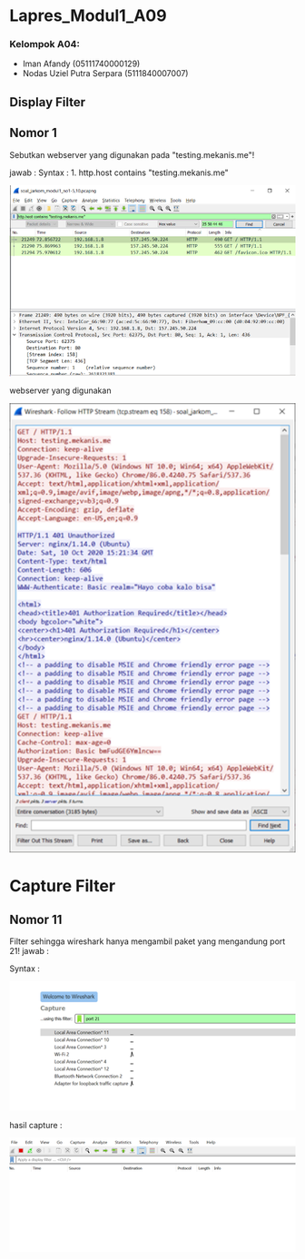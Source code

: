 # Lapres_Modul1_A09

### Kelompok A04:
- Iman Afandy (05111740000129)
- Nodas Uziel Putra Serpara (5111840007007)

## Display Filter
##  Nomor 1

<p>Sebutkan webserver yang digunakan pada "testing.mekanis.me"!</p>

jawab : 
Syntax : 1.	http.host contains "testing.mekanis.me"
 
 
 <img src="Gambar/nomor1.png" width="600">
 
 webserver yang digunakan 
 
 <img src="Gambar/nomor1_2.png" width="600">
 
 
# Capture Filter

## Nomor 11 

<p>Filter sehingga wireshark hanya mengambil paket yang mengandung port 21!
jawab :</p> 

<p>Syntax :</p>

<img src="Gambar/nomor11.png" width="600">
 
<p>hasil capture :</p> 


<img src="Gambar/nomor11_2.png" width="600">
 
 
 

